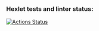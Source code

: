 ### Hexlet tests and linter status:
[![Actions Status](https://github.com/golovanovvaska/sql-for-developers-project-136/actions/workflows/hexlet-check.yml/badge.svg)](https://github.com/golovanovvaska/sql-for-developers-project-136/actions)